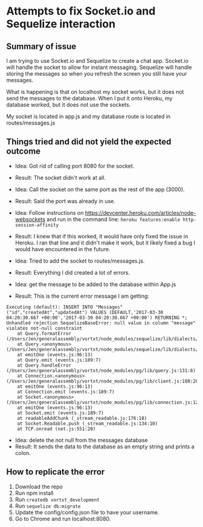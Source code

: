 # Attempts to fix Socket.io and Sequelize interaction


## Summary of issue
I am trying to use Socket.io and Sequelize to create a chat app. Socket.io will handle the socket to allow for instant messaging. Sequelize will handle storing the messages so when you refresh the screen you still have your messages. 

What is happening is that on localhost my socket works, but it does not send the messages to the database. When I put it onto Heroku, my database worked, but it does not use the sockets.

My socket is located in app.js and my database route is located in routes/messages.js

## Things tried and did not yield the expected outcome

- Idea: Got rid of calling port 8080 for the socket.
- Result: The socket didn't work at all.


- Idea: Call the socket on the same port as the rest of the app (3000).
- Result: Said the port was already in use.


- Idea: Follow instructions on https://devcenter.heroku.com/articles/node-websockets and run in the command line: `heroku features:enable http-session-affinity`
- Result: I knew that if this worked, it would have only fixed the issue in Heroku. I ran that line and it didn't make it work, but it likely fixed a bug I would have encountered in the future.

- Idea: Tried to add the socket to routes/messages.js.
- Result: Everything I did created a lot of errors.

- Idea: get the message to be added to the database within App.js
- Result: This is the current error message I am getting:
``` 
Executing (default): INSERT INTO "Messages" ("id","createdAt","updatedAt") VALUES (DEFAULT,'2017-03-30 04:20:30.667 +00:00','2017-03-30 04:20:30.667 +00:00') RETURNING *;
Unhandled rejection SequelizeBaseError: null value in column "message" violates not-null constraint
    at Query.formatError (/Users/Jen/generalassembly/vortxt/node_modules/sequelize/lib/dialects/postgres/query.js:357:14)
    at Query.<anonymous> (/Users/Jen/generalassembly/vortxt/node_modules/sequelize/lib/dialects/postgres/query.js:88:19)
    at emitOne (events.js:96:13)
    at Query.emit (events.js:189:7)
    at Query.handleError (/Users/Jen/generalassembly/vortxt/node_modules/pg/lib/query.js:131:8)
    at Connection.<anonymous> (/Users/Jen/generalassembly/vortxt/node_modules/pg/lib/client.js:180:26)
    at emitOne (events.js:96:13)
    at Connection.emit (events.js:189:7)
    at Socket.<anonymous> (/Users/Jen/generalassembly/vortxt/node_modules/pg/lib/connection.js:121:12)
    at emitOne (events.js:96:13)
    at Socket.emit (events.js:189:7)
    at readableAddChunk (_stream_readable.js:176:18)
    at Socket.Readable.push (_stream_readable.js:134:10)
    at TCP.onread (net.js:551:20)
```

- Idea: delete the not null from the messages database
- Result: It sends the data to the database as an empty string and prints a colon.

## How to replicate the error
1. Download the repo
2. Run npm install
3. Run `createdb vortxt_development`
4. Run `sequelize db:migrate`
5. Update the config/config.json file to have your username. 
6. Go to Chrome and run localhost:8080.
